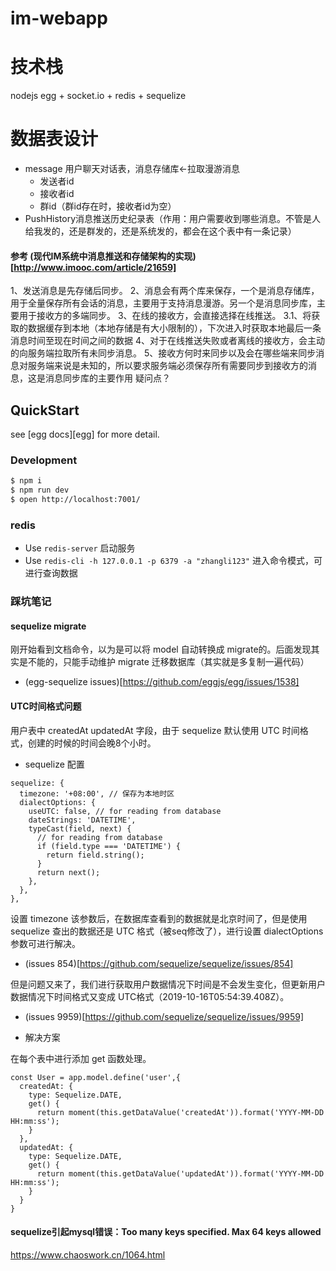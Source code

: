 # im-webapp


# 技术栈

nodejs egg + socket.io + redis + sequelize

# 数据表设计

- message 用户聊天对话表，消息存储库<-拉取漫游消息
    - 发送者id
    - 接收者id
    - 群id（群id存在时，接收者id为空）
- PushHistory消息推送历史纪录表（作用：用户需要收到哪些消息。不管是人给我发的，还是群发的，还是系统发的，都会在这个表中有一条记录）

#### 参考 (现代IM系统中消息推送和存储架构的实现)[http://www.imooc.com/article/21659]

1、发送消息是先存储后同步。
2、消息会有两个库来保存，一个是消息存储库，用于全量保存所有会话的消息，主要用于支持消息漫游。另一个是消息同步库，主要用于接收方的多端同步。
3、在线的接收方，会直接选择在线推送。
3.1、将获取的数据缓存到本地（本地存储是有大小限制的），下次进入时获取本地最后一条消息时间至现在时间之间的数据
4、对于在线推送失败或者离线的接收方，会主动的向服务端拉取所有未同步消息。
5、接收方何时来同步以及会在哪些端来同步消息对服务端来说是未知的，所以要求服务端必须保存所有需要同步到接收方的消息，这是消息同步库的主要作用 疑问点？

## QuickStart

<!-- add docs here for user -->

see [egg docs][egg] for more detail.

### Development

```bash
$ npm i
$ npm run dev
$ open http://localhost:7001/
```

### redis

- Use `redis-server` 启动服务
- Use `redis-cli -h 127.0.0.1 -p 6379 -a "zhangli123"` 进入命令模式，可进行查询数据

### 踩坑笔记

#### sequelize migrate 

刚开始看到文档命令，以为是可以将 model 自动转换成 migrate的。后面发现其实是不能的，只能手动维护 migrate 迁移数据库（其实就是多复制一遍代码）

- (egg-sequelize issues)[https://github.com/eggjs/egg/issues/1538]

#### UTC时间格式问题
 
用户表中 createdAt updatedAt 字段，由于 sequelize 默认使用 UTC 时间格式，创建的时候的时间会晚8个小时。

- sequelize 配置

```code
sequelize: {
  timezone: '+08:00', // 保存为本地时区
  dialectOptions: {
    useUTC: false, // for reading from database
    dateStrings: 'DATETIME',
    typeCast(field, next) {
      // for reading from database
      if (field.type === 'DATETIME') {
        return field.string();
      }
      return next();
    },
  },
},
```

设置 timezone 该参数后，在数据库查看到的数据就是北京时间了，但是使用 sequelize 查出的数据还是 UTC 格式（被seq修改了），进行设置 dialectOptions 参数可进行解决。

- (issues 854)[https://github.com/sequelize/sequelize/issues/854]

但是问题又来了，我们进行获取用户数据情况下时间是不会发生变化，但更新用户数据情况下时间格式又变成 UTC格式（2019-10-16T05:54:39.408Z）。

- (issues 9959)[https://github.com/sequelize/sequelize/issues/9959]

- 解决方案

在每个表中进行添加 get 函数处理。

```code
const User = app.model.define('user',{
  createdAt: {
    type: Sequelize.DATE,
    get() {
      return moment(this.getDataValue('createdAt')).format('YYYY-MM-DD HH:mm:ss');
    }
  },
  updatedAt: {
    type: Sequelize.DATE,
    get() {
      return moment(this.getDataValue('updatedAt')).format('YYYY-MM-DD HH:mm:ss');
    }
  }
}
```

#### sequelize引起mysql错误：Too many keys specified. Max 64 keys allowed

https://www.chaoswork.cn/1064.html
